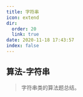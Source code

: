 ```yaml
---
title: 字符串
icon: extend
dir:
  order: 20
  link: true
date: 2020-11-18 17:43:57
index: false
---
```





## 算法-字符串

> 字符串类的算法题总结。

